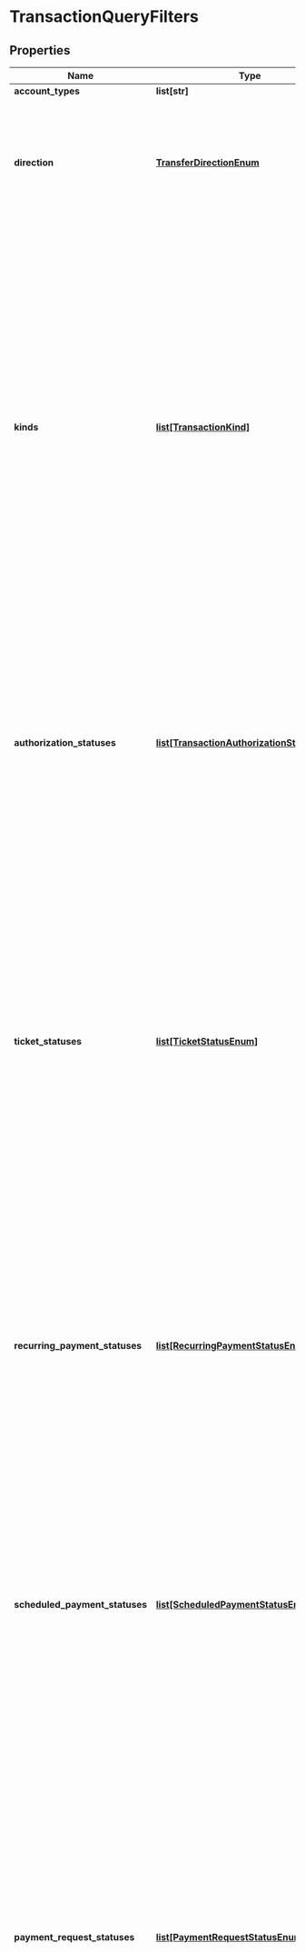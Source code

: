 # TransactionQueryFilters

## Properties
Name | Type | Description | Notes
------------ | ------------- | ------------- | -------------
**account_types** | **list[str]** | The account types | [optional] 
**direction** | [**TransferDirectionEnum**](TransferDirectionEnum.md) | Indicates whether from an account POV a transfer is a credit or debit Possible values are: * credit: The transfer impacts the balance positively * debit: The transfer impacts the balance negatively  | [optional] 
**kinds** | [**list[TransactionKind]**](TransactionKind.md) | The kind of a transaction  Possibles values for each array element are: * chargeback: Chargeback of a given transfer * externalPayment: A payment to an external user * import: An imported transaction * order: Transaction generated by confirming an order * payment: A direct payment * paymentRequest: A request for another user to accept a payment  * recurringPayment: A payment which is processed again periodically * scheduledPayment: A scheduled payment which is either a payment scheduled for a future date or has multiple installments * ticket: A payment whose the payer is unknown  | [optional] 
**authorization_statuses** | [**list[TransactionAuthorizationStatusEnum]**](TransactionAuthorizationStatusEnum.md) | Authorization statuses used as search criteria Possibles values for each array element are: * authorized: The transaction was fully authorized and is processed * canceled: The authorization submission was canceled by the submitter * denied: The authorization was denied * pending: The transaction is pending authorization  | [optional] 
**ticket_statuses** | [**list[TicketStatusEnum]**](TicketStatusEnum.md) | Statuses used as search criteria applied only to transactions of kind &#x60;ticket&#x60;. Possibles values for each array element are: * approved: The ticket was approved by the payer and is waiting to be processed by the receiver to generate the payment * canceled: The ticket was canceled by the receiver before being approved * expired: The ticket has expired without being approved by a payer or canceled by the receiver until the expiration date * open: The ticket was created, but not approved yet * processed: The ticket was approved and processed and the payment was generated  | [optional] 
**recurring_payment_statuses** | [**list[RecurringPaymentStatusEnum]**](RecurringPaymentStatusEnum.md) | Statuses used as search criteria applied only to transactions of kind &#x60;recurringPayment&#x60;. Possibles values for each array element are: * canceled: The recurring payment was manually canceled * closed: The recurring payment is closed, as the last scheduled occurrence was processed * open: The recurring payment is open, as there are more future occurrences  | [optional] 
**scheduled_payment_statuses** | [**list[ScheduledPaymentStatusEnum]**](ScheduledPaymentStatusEnum.md) | Statuses used as search criteria applied only to transactions of kind &#x60;scheduledPayment&#x60;. Possibles values for each array element are: * blocked: The scheduled payment is blocked - won&#39;t have any installment processed until being unblocked again * canceled: The scheduled payment, as well as all open installments were canceled * closed: The scheduled payment is closed * open: The scheduled payment has open installments  | [optional] 
**payment_request_statuses** | [**list[PaymentRequestStatusEnum]**](PaymentRequestStatusEnum.md) | Statuses used as search criteria applied only to transactions of kind &#x60;paymentRequest&#x60;.   Possibles values for each array element are: * canceled: The payment request was canceled * denied: The payment request was denied by the receiver * expired: The payment request has expired - the received did not respond until the expiration date * open: The payment request is open and can be accepted * processed: The payment request was processed, and either a direct or scheduled payment was created from it * scheduled: The payment request has been accepted, and scheduled for processing on a future date  | [optional] 
**external_payment_statuses** | [**list[ExternalPaymentStatusEnum]**](ExternalPaymentStatusEnum.md) | Statuses used as search criteria applied only to transactions of kind &#x60;externalPayment&#x60;.   Possibles values for each array element are: * canceled: The external payment was canceled * expired: The external payment has expired without the destination user activation * failed: The external payment has failed processing * pending: The external payment is pending, awaiting the destination user to be activated in Cyclos * processed: The external payment was processed, and the destination payment was created  | [optional] 

[[Back to Model list]](../README.md#documentation-for-models) [[Back to API list]](../README.md#documentation-for-api-endpoints) [[Back to README]](../README.md)



